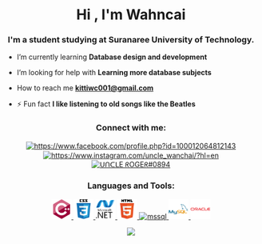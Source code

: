 <h1 align="center">Hi , I'm Wahncai</h1>
<h3 align="center">I'm a student studying at Suranaree University of Technology.</h3>

- I’m currently learning **Database design and development**

- I’m looking for help with **Learning more database subjects**

- How to reach me **kittiwc001@gmail.com**

- ⚡ Fun fact **I like listening to old songs like the Beatles**

<h3 align="center">Connect with me:</h3>
<p align="center">
<a href="https://fb.com/https://www.facebook.com/profile.php?id=100012064812143" target="blank"><img align="center" src="https://raw.githubusercontent.com/rahuldkjain/github-profile-readme-generator/master/src/images/icons/Social/facebook.svg" alt="https://www.facebook.com/profile.php?id=100012064812143" height="30" width="40" /></a>
<a href="https://instagram.com/https://www.instagram.com/uncle_wanchai/?hl=en" target="blank"><img align="center" src="https://raw.githubusercontent.com/rahuldkjain/github-profile-readme-generator/master/src/images/icons/Social/instagram.svg" alt="https://www.instagram.com/uncle_wanchai/?hl=en" height="30" width="40" /></a>
<a href="https://discord.gg/ᑌᑎᑕᒪE ᖇOGEᖇ#0894" target="blank"><img align="center" src="https://raw.githubusercontent.com/rahuldkjain/github-profile-readme-generator/master/src/images/icons/Social/discord.svg" alt="ᑌᑎᑕᒪE ᖇOGEᖇ#0894" height="30" width="40" /></a>
</p>

<h3 align="center">Languages and Tools:</h3>
<p align="center"> <a href="https://www.w3schools.com/cpp/" target="_blank" rel="noreferrer"> <img src="https://raw.githubusercontent.com/devicons/devicon/master/icons/cplusplus/cplusplus-original.svg" alt="cplusplus" width="40" height="40"/> </a> <a href="https://www.w3schools.com/css/" target="_blank" rel="noreferrer"> <img src="https://raw.githubusercontent.com/devicons/devicon/master/icons/css3/css3-original-wordmark.svg" alt="css3" width="40" height="40"/> </a> <a href="https://dotnet.microsoft.com/" target="_blank" rel="noreferrer"> <img src="https://raw.githubusercontent.com/devicons/devicon/master/icons/dot-net/dot-net-original-wordmark.svg" alt="dotnet" width="40" height="40"/> </a> <a href="https://www.w3.org/html/" target="_blank" rel="noreferrer"> <img src="https://raw.githubusercontent.com/devicons/devicon/master/icons/html5/html5-original-wordmark.svg" alt="html5" width="40" height="40"/> </a> <a href="https://www.microsoft.com/en-us/sql-server" target="_blank" rel="noreferrer"> <img src="https://www.svgrepo.com/show/303229/microsoft-sql-server-logo.svg" alt="mssql" width="40" height="40"/> </a> <a href="https://www.mysql.com/" target="_blank" rel="noreferrer"> <img src="https://raw.githubusercontent.com/devicons/devicon/master/icons/mysql/mysql-original-wordmark.svg" alt="mysql" width="40" height="40"/> </a> <a href="https://www.oracle.com/" target="_blank" rel="noreferrer"> <img src="https://raw.githubusercontent.com/devicons/devicon/master/icons/oracle/oracle-original.svg" alt="oracle" width="40" height="40"/> </a> </p>

<p align="center"><img src="https://media.giphy.com/media/cPZML3OeaKDrW8dgMZ/source.gif" /></p>
